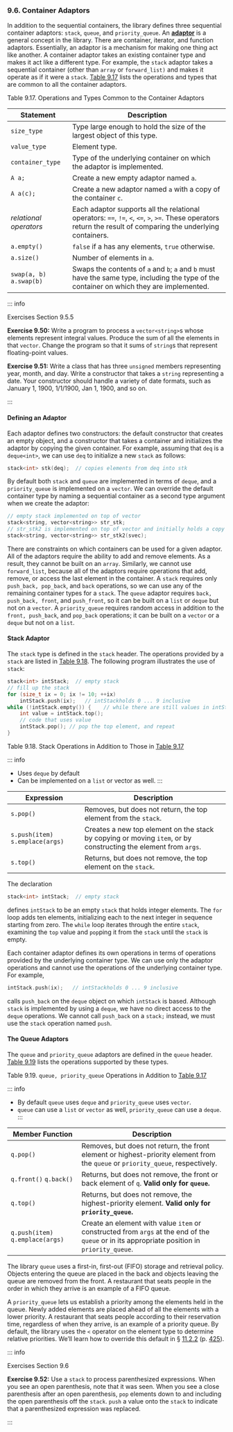 <h3 id="filepos2426063">9.6. Container Adaptors</h3>
<Badge type="danger" text="Advanced" />
<p>In addition to the sequential containers, the library defines three sequential container adaptors: <code>stack</code>, <code>queue</code>, and <code>priority_queue</code>. An <strong><a href="096-defined_terms.html#filepos2444892" id="filepos2426582">adaptor</a></strong> is a general <a id="filepos2426656"></a>concept in the library. There are container, iterator, and function adaptors. Essentially, an adaptor is a mechanism for making one thing act like another. A container adaptor takes an existing container type and makes it act like a different type. For example, the <code>stack</code> adaptor takes a sequential container (other than <code>array</code> or <code>forward_list)</code> and makes it operate as if it were a <code>stack</code>. <a href="094-9.6._container_adaptors.html#filepos2427490">Table 9.17</a> lists the operations and types that are common to all the container adaptors.</p>
<p><a id="filepos2427490"></a>Table 9.17. Operations and Types Common to the Container Adaptors</p>

| Statement                | Description                                                                                                                                                     |
|--------------------------|-----------------------------------------------------------------------------------------------------------------------------------------------------------------|
| `size_type`              | Type large enough to hold the size of the largest object of this type.                                                                                          |
| `value_type`             | Element type.                                                                                                                                                   |
| `container_type`         | Type of the underlying container on which the adaptor is implemented.                                                                                           |
| `A a;`                   | Create a new empty adaptor named `a`.                                                                                                                           |
| `A a(c);`                | Create a new adaptor named `a` with a copy of the container `c`.                                                                                                |
| *relational operators*   | Each adaptor supports all the relational operators: `==`, `!=`, `<`, `<=`, `>`, `>=`. These operators return the result of comparing the underlying containers. |
| `a.empty()`              | `false` if a has any elements, `true` otherwise.                                                                                                                |
| `a.size()`               | Number of elements in `a`.                                                                                                                                      |
| `swap(a, b)` `a.swap(b)` | Swaps the contents of `a` and `b`; `a` and `b` must have the same type, including the type of the container on which they are implemented.                      |

::: info
<p>Exercises Section 9.5.5</p>
<p><strong>Exercise 9.50:</strong> Write a program to process a <code>vector&lt;string&gt;</code>s whose elements represent integral values. Produce the sum of all the elements in that <code>vector</code>. Change the program so that it sums of <code>string</code>s that represent floating-point values.</p>
<p><strong>Exercise 9.51:</strong> Write a class that has three <code>unsigned</code> members representing year, month, and day. Write a constructor that takes a <code>string</code> representing a date. Your constructor should handle a variety of date formats, such as January 1, 1900, 1/1/1900, Jan 1, 1900, and so on.</p>
:::

<h4>Defining an Adaptor</h4>
<p>Each adaptor defines two constructors: the default constructor that creates an empty object, and a constructor that takes a container and initializes the adaptor by copying the given container. For example, assuming that <code>deq</code> is a <code>deque&lt;int&gt;</code>, we can use <code>deq</code> to initialize a new <code>stack</code> as follows:</p>

```c++
stack<int> stk(deq);  // copies elements from deq into stk
```

<p>By default both <code>stack</code> and <code>queue</code> are implemented in terms of <code>deque</code>, and a <code>priority_queue</code> is implemented on a <code>vector</code>. We can override the default container type by naming a sequential container as a second type argument when we create the adaptor:</p>
<p><a id="filepos2430935"></a></p>

```c++
// empty stack implemented on top of vector
stack<string, vector<string>> str_stk;
// str_stk2 is implemented on top of vector and initially holds a copy of svec
stack<string, vector<string>> str_stk2(svec);
```

<p>There are constraints on which containers can be used for a given adaptor. All of the adaptors require the ability to add and remove elements. As a result, they cannot be built on an <code>array</code>. Similarly, we cannot use <code>forward_list</code>, because all of the adaptors require operations that add, remove, or access the last element in the container. A <code>stack</code> requires only <code>push_back, pop_back</code>, and <code>back</code> operations, so we can use any of the remaining container types for a <code>stack</code>. The <code>queue</code> adaptor requires <code>back, push_back, front</code>, and <code>push_front</code>, so it can be built on a <code>list</code> or <code>deque</code> but not on a <code>vector</code>. A <code>priority_queue</code> requires random access in addition to the <code>front, push_back</code>, and <code>pop_back</code> operations; it can be built on a <code>vector</code> or a <code>deque</code> but not on a <code>list</code>.</p>
<h4>Stack Adaptor</h4>
<p>The <code>stack</code> type is defined in the <code>stack</code> header. The operations provided by a <code>stack</code> are listed in <a href="094-9.6._container_adaptors.html#filepos2435976">Table 9.18</a>. The following program illustrates the use of <code>stack</code>:</p>

```c++
stack<int> intStack;  // empty stack
// fill up the stack
for (size_t ix = 0; ix != 10; ++ix)
    intStack.push(ix);   // intStackholds 0 ... 9 inclusive
while (!intStack.empty()) {    // while there are still values in intStack
    int value = intStack.top();
    // code that uses value
    intStack.pop(); // pop the top element, and repeat
}
```

<p><a id="filepos2435976"></a>Table 9.18. Stack Operations in Addition to Those in <a href="094-9.6._container_adaptors.html#filepos2427490">Table 9.17</a></p>

::: info 
* Uses `deque` by default
* Can be implemented on a `list` or vector as well.
:::

| Expression                       | Description                                                                                                     |
|----------------------------------|-----------------------------------------------------------------------------------------------------------------|
| `s.pop()`                        | Removes, but does not return, the top element from the `stack`.                                                 |
| `s.push(item)` `s.emplace(args)` | Creates a new top element on the stack by copying or moving `item`, or by constructing the element from `args`. |
| `s.top()`                        | Returns, but does not remove, the top element on the `stack`.                                                   |

<p>The declaration</p>

```c++
stack<int> intStack;  // empty stack
```

<p>defines <code>intStack</code> to be an empty <code>stack</code> that holds integer elements. The <code>for</code> loop adds ten elements, initializing each to the next integer in sequence starting from zero. The <code>while</code> loop iterates through the entire <code>stack</code>, examining the <code>top</code> value and <code>pop</code>ping it from the <code>stack</code> until the <code>stack</code> is empty.</p>
<p><a id="filepos2437640"></a>Each container adaptor defines its own operations in terms of operations provided by the underlying container type. We can use only the adaptor operations and cannot use the operations of the underlying container type. For example,</p>

```c++
intStack.push(ix);   // intStackholds 0 ... 9 inclusive
```

<p>calls <code>push_back</code> on the <code>deque</code> object on which <code>intStack</code> is based. Although <code>stack</code> is implemented by using a <code>deque</code>, we have no direct access to the <code>deque</code> operations. We cannot call <code>push_back</code> on a <code>stack;</code> instead, we must use the <code>stack</code> operation named <code>push</code>.</p>
<h4>The Queue Adaptors</h4>
<p>The <code>queue</code> and <code>priority_queue</code> adaptors are defined in the <code>queue</code> header. <a href="094-9.6._container_adaptors.html#filepos2439875">Table 9.19</a> lists the operations supported by these types.</p>
<p><a id="filepos2439875"></a>Table 9.19. <code>queue, priority_queue</code> Operations in Addition to <a href="094-9.6._container_adaptors.html#filepos2427490">Table 9.17</a></p>

::: info
* By default `queue` uses `deque` and `priority_queue` uses `vector`.
* `queue` can use a `list` or `vector` as well, `priority_queue` can use a `deque`.
:::

| Member Function                  | Description                                                                                                                                  |
|----------------------------------|----------------------------------------------------------------------------------------------------------------------------------------------|
| `q.pop()`                        | Removes, but does not return, the front element or highest-priority element from the `queue` or `priority_queue`, respectively.              |
| `q.front()`  `q.back()`          | Returns, but does not remove, the front or back element of `q`. **Valid only for `queue`.**                                                  |
| `q.top()`                        | Returns, but does not remove, the highest-priority element. **Valid only for `priority_queue`.**                                             |
| `q.push(item)` `q.emplace(args)` | Create an element with value `item` or constructed from `args` at the end of the `queue` or in its appropriate position in `priority_queue`. |


<p>The library <code>queue</code> uses a first-in, first-out (FIFO) storage and retrieval policy. Objects entering the queue are placed in the back and objects leaving the queue are removed from the front. A restaurant that seats people in the order in which they arrive is an example of a FIFO queue.</p>
<p>A <code>priority_queue</code> lets us establish a priority among the elements held in the queue. Newly added elements are placed ahead of all the elements with a lower priority. A restaurant that seats people according to their reservation time, regardless of when they arrive, is an example of a priority queue. By default, the library uses the <code>&lt;</code> operator on the element type to determine relative priorities. We’ll learn how to override this default in § <a href="108-11.2._overview_of_the_associative_containers.html#filepos2751456">11.2.2</a> (p. <a href="108-11.2._overview_of_the_associative_containers.html#filepos2751456">425</a>).</p>

::: info
<p>Exercises Section 9.6</p>
<p><strong>Exercise 9.52:</strong> Use a <code>stack</code> to process parenthesized expressions. When you see an open parenthesis, note that it was seen. When you see a close parenthesis after an open parenthesis, <code>pop</code> elements down to and including the open parenthesis off the <code>stack</code>. <code>push</code> a value onto the <code>stack</code> to indicate that a parenthesized expression was replaced.</p>
:::
